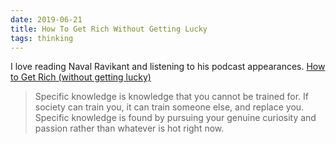 ```yaml
---
date: 2019-06-21
title: How To Get Rich Without Getting Lucky
tags: thinking
---
```


I love reading Naval Ravikant and listening to his podcast appearances. [How to Get Rich (without getting lucky)](https://threadreaderapp.com/thread/1002103360646823936.html)

> Specific knowledge is knowledge that you cannot be trained for. If society can train you, it can train someone else, and replace you. Specific knowledge is found by pursuing your genuine curiosity and passion rather than whatever is hot right now.